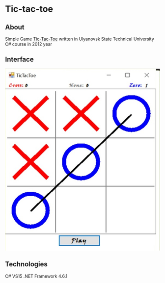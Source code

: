 # Tic-tac-toe

## About
Simple Game [Tic-Tac-Toe](https://en.wikipedia.org/wiki/Tic-tac-toe "Tic-Tac-Toe") 
written in Ulyanovsk State Technical University C# course in 2012 year 

## Interface
![Interface-img](https://github.com/Bubliks/Tic-tac-toe/blob/master/img/img.png "Interface")

## Technologies
C# VS15 .NET Framework 4.6.1
